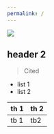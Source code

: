 ```yaml
---
permalink: /
---
```

<!--<img src='https://capsule-render.vercel.app/api?type=waving&color=0:FF6B95,100:005bea&height=300&section=header&text=name%20name&fontSize=70'>-->
<img src='https://capsule-render.vercel.app/api?type=waving&color=gradient&height=300&section=header&text=name%20name&fontSize=70'>

## header 2

> Cited

- list 1
- list 2

| th 1 | th 2 |
| --- | --- |
| tb 1 | tb2 |

